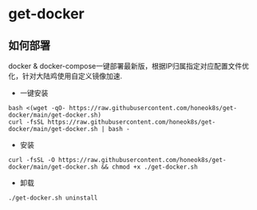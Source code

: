 # get-docker

## 如何部署
docker & docker-compose一键部署最新版，根据IP归属指定对应配置文件优化，针对大陆鸡使用自定义镜像加速.

- 一键安装
```shell
bash <(wget -qO- https://raw.githubusercontent.com/honeok8s/get-docker/main/get-docker.sh)
curl -fsSL https://raw.githubusercontent.com/honeok8s/get-docker/main/get-docker.sh | bash -
```
- 安装
```shell
curl -fsSL -O https://raw.githubusercontent.com/honeok8s/get-docker/main/get-docker.sh && chmod +x ./get-docker.sh
```
- 卸载
```shell
./get-docker.sh uninstall
```